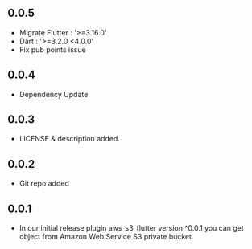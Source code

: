 ## 0.0.5

* Migrate Flutter : '>=3.16.0'
* Dart : '>=3.2.0 <4.0.0'
* Fix pub points issue

## 0.0.4

* Dependency Update 

## 0.0.3

* LICENSE & description added.

## 0.0.2

* Git repo added

## 0.0.1

* In our initial release plugin aws_s3_flutter version ^0.0.1 you can get object from Amazon Web Service S3 private bucket.
